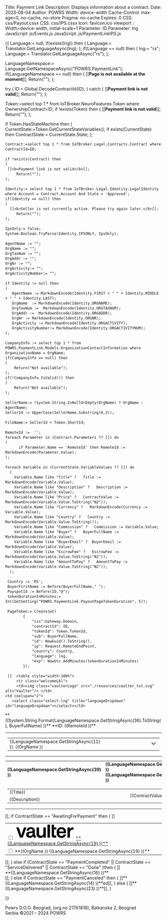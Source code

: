 ﻿Title: Payment Link
Description: Displays information about a contract.
Date: 2023-08-04
Author: POWRS
Width: device-width
Cache-Control: max-age=0, no-cache, no-store
Pragma: no-cache
Expires: 0
CSS: css/Payout.cssx
CSS: css/IPS.cssx
Icon: favicon.ico
viewport : Width=device-width, initial-scale=1
Parameter: ID
Parameter: lng
JavaScript: js/Events.js
JavaScript: js/PaymentLinkIPS.js

<main class="border-radius">
<meta name="viewport" content="width=device-width, initial-scale=1" />
<div class="container">
<div class="content">
{{
  Language:= null;
if(exists(lng)) then 
(
  Language:= Translator.GetLanguageAsync(lng);
);
if(Language == null) then 
(
 lng:= "rs";
 Language:= Translator.GetLanguageAsync("rs");
);

LanguageNamespace:= Language.GetNamespaceAsync("POWRS.PaymentLink");
if(LanguageNamespace == null) then 
(
 ]]<b>Page is not available at the moment</b>[[;
 Return("");
);

try
(
 ID:= Global.DecodeContractId(ID);
)
catch
(
    ]]<b>Payment link is not valid</b>[[;
  Return("");
);

Token:=select top 1 * from IoTBroker.NeuroFeatures.Token where OwnershipContract=ID;
if !exists(Token) then
(
  ]]<b>Payment link is not valid</b>[[;
  Return("");
);

if Token.HasStateMachine then
(
    CurrentState:=Token.GetCurrentStateVariables();
    if exists(CurrentState) then
        ContractState:= CurrentState.State;
);

    Contract:=select top 1 * from IoTBroker.Legal.Contracts.Contract where ContractId=ID;
   
    if !exists(Contract) then
    (
     ]]<b>Payment link is not valid</b>[[;
         Return("");
    );

    Identity:= select top 1 * from IoTBroker.Legal.Identity.LegalIdentity where Account = Contract.Account And State = 'Approved';
    if(Identity == null) then
    (
      ]]<b>Seller is not currently active. Please try again later.</b>[[;
         Return("");
    );

    IpsOnly:= false;
    System.Boolean.TryParse(Identity.IPSONLY, IpsOnly);

    AgentName := "";
    OrgName := "";   
    OrgTaxNum := ""; 
    OrgAddr := "";
    OrgNr := "";
    OrgActivity:= "";
    OrgActivityNumber:= "";

    if Identity != null then
    (
       AgentName := MarkdownEncode(Identity.FIRST + " " + Identity.MIDDLE + " " + Identity.LAST);
       OrgName  := MarkdownEncode(Identity.ORGNAME);
       OrgTaxNum :=  MarkdownEncode(Identity.ORGTAXNUM);
       OrgAddr :=  MarkdownEncode(Identity.ORGADDR);
       OrgNr := MarkdownEncode(Identity.ORGNR);
       OrgActivity := MarkdownEncode(Identity.ORGACTIVITY);
       OrgActivityNumber:= MarkdownEncode(Identity.ORGACTIVITYNUM);
    );
     
    CompanyInfo := select top 1 * from POWRS.PaymentLink.Models.OrganizationContactInformation where OrganizationName = OrgName;
    if(CompanyInfo == null) then 
    (
        Return("Not available");
    );
    if(!CompanyInfo.IsValid()) then 
    (
        Return("Not available");
    );

    SellerName:= !System.String.IsNullOrEmpty(OrgName) ? OrgName : AgentName;
    SellerId := UpperCase(SellerName.Substring(0,3)); 

    FileName:= SellerId + Token.ShortId;
    
    RemoteId :=  '';
    foreach Parameter in (Contract.Parameters ?? []) do 
    (
          if Parameter.Name == 'RemoteId' then RemoteId := MarkdownEncode(Parameter.Value);
    );

    foreach Variable in (CurrentState.VariableValues ?? []) do 
      (        
        Variable.Name like "Title" ?   Title := MarkdownEncode(Variable.Value);
        Variable.Name like "Description" ?   Description := MarkdownEncode(Variable.Value);
        Variable.Name like "Price" ?   ContractValue := MarkdownEncode(Variable.Value.ToString("N2"));
        Variable.Name like "Currency" ?   MarkdownEncode(Currency := Variable.Value);
        Variable.Name like "Country" ?   Country := MarkdownEncode(Variable.Value.ToString());
        Variable.Name like "Commission" ?   Commission := Variable.Value;
        Variable.Name like "Buyer" ?   BuyerFullName := MarkdownEncode(Variable.Value);
        Variable.Name like "BuyerEmail" ?  BuyerEmail := MarkdownEncode(Variable.Value);
        Variable.Name like "EscrowFee" ?   EscrowFee := MarkdownEncode(Variable.Value.ToString("N2"));
        Variable.Name like "AmountToPay" ?   AmountToPay := MarkdownEncode(Variable.Value.ToString("N2"));
      );

     Country := 'RS';
     BuyerFirstName := Before(BuyerFullName," ");
     PayspotId := Before(ID,"@");
     tokenDurationInMinutes:= Int(GetSetting("POWRS.PaymentLink.PayoutPageTokenDuration", 5));
     
     PageToken:= CreateJwt(
            {
                "iss":Gateway.Domain, 
                "contractId": ID,
                "tokenId": Token.TokenId,
                "sub": BuyerFullName, 
                "id": NewGuid().ToString(),
                "ip": Request.RemoteEndPoint,
                "country": Country,
                "language": lng,
                "exp": NowUtc.AddMinutes(tokenDurationInMinutes)
            });

     ]]  <table style="width:100%">
         <tr class="welcomeLbl">   
         <td><img class="vaulterLogo" src="./resources/vaulter_txt.svg" alt="Vaulter"/> </td>
    <td coolspan="2">
       <select class="select-lng" title="languageDropdown" id="languageDropdown"></select></td>
  </tr>
   <tr>
     <td>**((System.String.Format(LanguageNamespace.GetStringAsync(36).ToString(), BuyerFullName) ))**</td>
      <td style="text-align:right">**ID: ((RemoteId ))**</td>
</tr>
</table>

<input type="hidden" value="((lng ))" id="prefferedLanguage"/>
<input type="hidden" value="((PageToken ))" id="jwt"/>
<input type="hidden" value="POWRS.PaymentLink" id="Namespace"/>

<input type="hidden" value="((LanguageNamespace.GetStringAsync(10) ))" id="SelectedAccountOk"/>
<input type="hidden" value="((LanguageNamespace.GetStringAsync(24) ))" id="SelectedAccountNotOk"/>
<input type="hidden" value="((LanguageNamespace.GetStringAsync(25) ))" id="QrCodeScanMessage"/>
<input type="hidden" value="((LanguageNamespace.GetStringAsync(26) ))" id="QrCodeScanTitle"/>
<input type="hidden" value="((LanguageNamespace.GetStringAsync(27) ))" id="TransactionCompleted"/>
<input type="hidden" value="((LanguageNamespace.GetStringAsync(28) ))" id="TransactionFailed"/>
<input type="hidden" value="((LanguageNamespace.GetStringAsync(29) ))" id="TransactionInProgress"/>
<input type="hidden" value="((LanguageNamespace.GetStringAsync(30) ))" id="OpenLinkOnPhoneMessage"/>
<input type="hidden" value="((LanguageNamespace.GetStringAsync(47) ))" id="SessionTokenExpired"/>
<input type="hidden" value="((LanguageNamespace.GetStringAsync(74) ))" id="PaymentFailed"/
<input type="hidden" value="true" id="IpsOnly"/>
<input type="hidden" value="((Request.RemoteEndPoint))" id="currentIp"/>
<input type="hidden" value="((BuyerFullName))" id="buyerFullName"/>
<input type="hidden" value="((BuyerEmail))" id="buyerEmail"/>
<input type="hidden" value="((FileName))" id="fileName"/>
<input type="hidden" value="((Country ))" id="country"/>

<div class="payment-details">
   <table style="width:100%">
      <tr id="tr_summary">
         <td class="item border-radius">
            <table style="vertical-align:middle; width:100%;">
               <tr id="tr_seller_info">
                  <td style="width:50%">((LanguageNamespace.GetStringAsync(11) )): ((OrgName ))</td>
                  <td style="width:40%"></td>
                  <td style="width:10%;text-align:right"><img id="expand_img" class="logo_expand"  src="./resources/expand-down.svg" alt=""  onclick="ExpandSellerDetails()"/></td>
               </tr>
                <tr id="tr_seller_dtl" style="display:none"  class="agent-info">
                 <td>
                    <div class="agent-contact-info">
			<p>((OrgAddr ))test</p>
		        <p>((MarkdownEncode(CompanyInfo.PhoneNumber) ))</p>
                        <p>((MarkdownEncode(CompanyInfo.Email) ))</p>
                        <p>((MarkdownEncode(CompanyInfo.WebAddress) ))</p>
                    </div>
                  </td>
 		  <td colspan="2" > 
                    <div style="float: right;" align="right" class="agent-detail">
			<p>((LanguageNamespace.GetStringAsync(58) )): ((OrgNr ))</p>
		        <p>((LanguageNamespace.GetStringAsync(60) )): (( OrgActivity))</p>
                        <p>((LanguageNamespace.GetStringAsync(61) )): (( OrgActivityNumber))</p>
                        <p>((LanguageNamespace.GetStringAsync(56) )): (( OrgTaxNum))</p>
                    </div>
                  </td>
               </tr>
            </table>
         </td>
      </tr>
   </table>

   <table style="width:100%">
      <tr id="tr_header" class="table-row">
         <td class="item-header"><strong>((LanguageNamespace.GetStringAsync(39) ))<strong></td>
         <td class="price-header"><strong>((LanguageNamespace.GetStringAsync(40) )) ((LanguageNamespace.GetStringAsync(54) ))<strong></td>
      </tr>
      <tr id="tr_header_title">
         <td colspan="2" class="item border-radius">
            <table style="vertical-align:middle; width:100%;">
               <tr>
                  <td style="width:80%;"> ((Title))</td>
                  <td class="itemPrice" rowspan="2">((ContractValue))
                  <td>
                  <td style="width:10%;" rowspan="2" class="currencyLeft"> ((Currency )) </td>
               </tr>
               <tr>
                  <td style="width:70%"> ((Description))</td>
               </tr>
            </table>
         </td>
      </tr>
   </table>
</div>
<div class="spaceItem"></div>
[[;
if ContractState == "AwaitingForPayment" then 
(
]] 
<div class="vaulter-details">
<table style="width:100%">
 <tr>
  <td colspan="3">
     <input type="checkbox" id="termsAndCondition" name="termsAndCondition" onclick="UserAgree();"> 
     <label for="termsAndCondition"> 
        <img class="logo_small" for="termsAndCondition" src="./resources/vaulter_txt.svg" alt="Vaulter"/> 
        <a href="TermsAndCondition.html" target="_blank">**((LanguageNamespace.GetStringAsync(19) ))**</a></label>    
 </td>
 </tr>
 <tr >
   <td colspan="3">
     <input type="checkbox" id="termsAndConditionAgency" name="termsAndCondition" onclick="UserAgree();"> 
     <label for="termsAndConditionAgency"> 
       <a onclick="OpenTermsAndConditions(event, this);" urlhref="((CompanyInfo.TermsAndConditions ))">**((OrgName )) ((LanguageNamespace.GetStringAsync(19) ))**</a></label>
    </td>
 </tr>
 </table>
</div>
<div class="spaceItem"></div>
<div id="retry-payment" style="display:none">
   <div class="retry-div" >
    <button id="payspot-submit" class="retry-btn btn-black btn-show" onclick="RetryPayment()">((LanguageNamespace.GetStringAsync(78) ))</button> 
  </div>
</div>
<div id="payment-msg-div"  style="display:none">
   <div id="payment-msg" class="retry-div" ></div>
</div>
<div class="payment-method-rs"  id="ctn-payment-method-rs" style="display:none">
  <table class="payment-method-tbl-rs">
    <tr>
     <td style="vertical-align: top;">
      <div class="pay-ips-div"><iframe scrolling="no" id="ips-iframe" class="pay-iframe"></iframe></div>
     </td>
   </tr>
   <tr id="tr_spinner" style="display: none;">
     <td>
       <img src="../resources/spin.svg" alt="loadingSpinner">
     </td>
   </tr>
</table>
</div>[[;
)
else if (ContractState == "PaymentCompleted" || ContractState == "ServiceDelivered" || ContractState == "Done" )then 
(
]]<div class="payment-completed">**((LanguageNamespace.GetStringAsync(16) ))**</div>[[;
)
else if ContractState == "PaymentCanceled" then 
(
]]**((LanguageNamespace.GetStringAsync(14) ))**ed[[;
)
else 
(
]]**((LanguageNamespace.GetStringAsync(23) ))**[[;
)



}}

</div>
</main>

<div class="footer-parent">
  <div class="footer">
   Powrs D.O.O. Beograd, (org.no 21761818), Balkanska 2, Beograd <br/>Serbia ©2021 - 2024 POWRS
  </div>
</div>
</div>